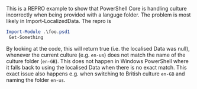 This is a REPRO example to show that PowerShell Core is handling culture incorrectly when being provided with a languge folder. The problem is most likely in Import-LocalizedData.
The repro is
```powershell
Import-Module .\foo.psd1
 Get-Something
```
By looking at the code, this will return true (i.e. the localised Data was null), whenever the current culture (e.g. `en-us`) does not match the name of the culture folder (`en-GB`). This does not happen in Windows PowerShell where it falls back to using the localised Data when there is no exact match. This exact issue also happens e.g. when switching to British culture `en-GB` and naming the folder `en-us`.
